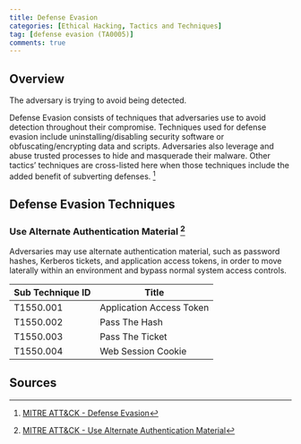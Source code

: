 ```yaml
---
title: Defense Evasion
categories: [Ethical Hacking, Tactics and Techniques]
tag: [defense evasion (TA0005)]
comments: true
---
```


## Overview

The adversary is trying to avoid being detected.

Defense Evasion consists of techniques that adversaries use to avoid detection throughout their compromise. Techniques used for defense evasion include uninstalling/disabling security software or obfuscating/encrypting data and scripts. Adversaries also leverage and abuse trusted processes to hide and masquerade their malware. Other tactics’ techniques are cross-listed here when those techniques include the added benefit of subverting defenses. [^1]

## Defense Evasion Techniques

### Use Alternate Authentication Material [^2]

Adversaries may use alternate authentication material, such as password hashes, Kerberos tickets, and application access tokens, in order to move laterally within an environment and bypass normal system access controls.

| Sub Technique ID | Title                        |
| ---------------- | ---------------------------- |
| T1550.001        | Application Access Token     |
| T1550.002        | Pass The Hash                |
| T1550.003        | Pass The Ticket              |
| T1550.004        | Web Session Cookie           |

## Sources

[^1]: [MITRE ATT&CK - Defense Evasion](https://attack.mitre.org/tactics/TA0005/)
[^2]: [MITRE ATT&CK - Use Alternate Authentication Material](https://attack.mitre.org/techniques/T1550/)